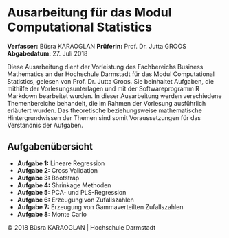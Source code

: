 # Ausarbeitung für das Modul Computational Statistics

**Verfasser:** Büsra KARAOGLAN
**Prüferin:** Prof. Dr. Jutta GROOS
**Abgabedatum:** 27. Juli 2018

Diese Ausarbeitung dient der Vorleistung des Fachbereichs Business Mathematics an der Hochschule Darmstadt für das Modul Computational Statistics, gelesen von Prof. Dr. Jutta Groos. Sie beinhaltet Aufgaben, die mithilfe der Vorlesungsunterlagen und mit der Softwareprogramm R Markdown bearbeitet wurden. In dieser Ausarbeitung werden verschiedene Themenbereiche behandelt, die im Rahmen der Vorlesung ausführlich erläutert wurden. Das theoretische beziehungsweise mathematische Hintergrundwissen der Themen sind somit Voraussetzungen für das Verständnis der Aufgaben.

## Aufgabenübersicht

- **Aufgabe 1:** Lineare Regression
- **Aufgabe 2:** Cross Validation
- **Aufgabe 3:** Bootstrap
- **Aufgabe 4:** Shrinkage Methoden
- **Aufgabe 5:** PCA- und PLS-Regression
- **Aufgabe 6:** Erzeugung von Zufallszahlen
- **Aufgabe 7:** Erzeugung von Gammaverteilten Zufallszahlen
- **Aufgabe 8:** Monte Carlo

© 2018 Büsra KARAOGLAN | Hochschule Darmstadt
